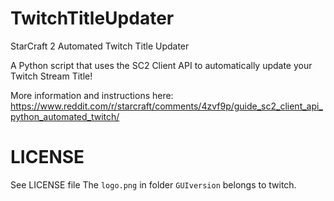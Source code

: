 # TwitchTitleUpdater
StarCraft 2 Automated Twitch Title Updater

A Python script that uses the SC2 Client API to automatically update your Twitch Stream Title!

More information and instructions here: https://www.reddit.com/r/starcraft/comments/4zvf9p/guide_sc2_client_api_python_automated_twitch/

# LICENSE
See LICENSE file
The `logo.png` in folder `GUIversion` belongs to twitch.
